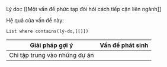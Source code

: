 Lý do:: [[Một vấn đề phức tạp đòi hỏi cách tiếp cận liên ngành]]

Hệ quả của vấn đề này:
```dataview
List where contains(lý-do,[[]])
```

| Giải pháp gợi ý | Vấn đề phát sinh |
| --------------- | ---------------- |
|  Chỉ tập trung vào những dự án              |                  |


